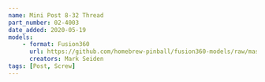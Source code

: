 ```yaml
---
name: Mini Post 8-32 Thread
part_number: 02-4003
date_added: 2020-05-19
models: 
    - format: Fusion360
      url: https://github.com/homebrew-pinball/fusion360-models/raw/master/posts/Mini%20Post%208-32%20Thread%2002-4003.f3d
      creators: Mark Seiden      
tags: [Post, Screw]
---
```

